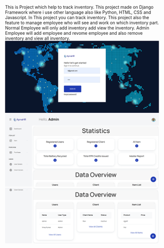 This is Project which help to track inventory.
This project made on Django Framework where i use other language also like Python, HTML, CSS and Javascript.
In This project you can track inventory.
This project also the feature to manage employee who will see and work on which inventory part.
Normal Employee will only add inventory add view the inventory.
Admin Employee will add employee and revome employee and also remove inventory and view all inventory.
![alt text](image-1.png)
![alt text](image-2.png)
![alt text](image-3.png)